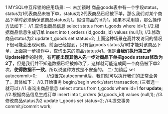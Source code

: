 1 MYSQL中互斥锁的应用场景:
    一: 未加锁时
        商品goods表中有一个字段status，status为1代表商品未被下单，status为2代表商品已经被下单，那么我们对某个商品下单时必须确保该商品status为1。假设商品的id为1。如果不采用锁，那么操作方法如下：
            //1.查询出商品信息
            select status from t_goods where id=1;
            //2.根据商品信息生成订单
            insert into t_orders (id,goods_id) values (null,1);
            //3.修改商品status为2
            update t_goods set status=2;
        上面这种场景在高并发访问的情况下很可能会出现问题。前面已经提到，只有当goods status为1时才能对该商品下单，上面第一步操作中，查询出来的商品status为1。但是**当我们执行第三步Update操作**的时候，有**可能出现其他人先一步对商品下单把goods status修改为2了**，但是我们并不知道数据已经被修改了，这样就可能造成同一个商品被下单2次，**使得数据不一致**。所以说这种方式是不安全的。
    二:
        加锁后
            set autocommit=0;　　
            //设置完autocommit后，我们就可以执行我们的正常业务了。具体如下：
            //0.开始事务
            begin;/begin work;/start transaction; (三者选一就可以)
            //1.查询出商品信息
            select status from t_goods where id=1 **for update**;
            //2.根据商品信息生成订单
            insert into t_orders (id,goods_id) values (null,1);
            //3.修改商品status为2
            update t_goods set status=2;
            //4.提交事务
            commit;/commit work;